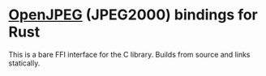 # [OpenJPEG][1] (JPEG2000) bindings for Rust

This is a bare FFI interface for the C library. Builds from source and links statically.

[1]: https://github.com/uclouvain/openjpeg
